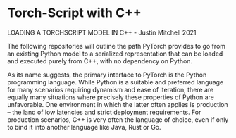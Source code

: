 # Torch-Script with C++

LOADING A TORCHSCRIPT MODEL IN C++  - Justin Mitchell   2021

The following repositories will outline the path PyTorch provides to go from an existing Python model to a serialized representation that can be loaded and executed purely from C++, with no dependency on Python.

As its name suggests, the primary interface to PyTorch is the Python programming language. While Python is a suitable and preferred language for many scenarios requiring dynamism and ease of iteration, there are equally many situations where precisely these properties of Python are unfavorable. One environment in which the latter often applies is production – the land of low latencies and strict deployment requirements. For production scenarios, C++ is very often the language of choice, even if only to bind it into another language like Java, Rust or Go. 

